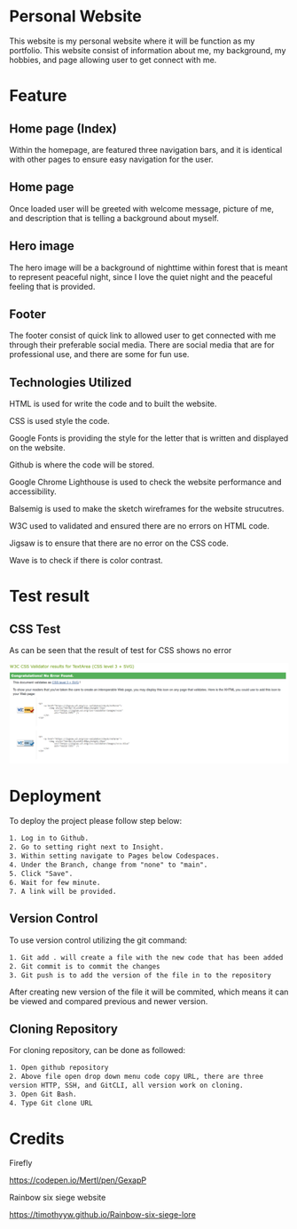 # Personal Website
This website is my personal website where it will be function as my portfolio. This website consist of information about me, my background, my hobbies, and page allowing user to get connect with me.

# Feature

## Home page (Index)

Within the homepage, are featured three navigation bars, and it is identical with other pages to ensure easy navigation for the user.

## Home page

Once loaded user will be greeted with welcome message, picture of me, and description that is telling a background about myself.

## Hero image

The hero image will be a background of nighttime within forest that is meant to represent peaceful night, since I love the quiet night and the peaceful feeling that is provided.

## Footer

The footer consist of quick link to allowed user to get connected with me through their preferable social media. There are social media that are for professional use, and there are some for fun use.

## Technologies Utilized

HTML is used for write the code and to built the website.

CSS is used style the code.

Google Fonts is providing the style for the letter that is written and displayed on the website.

Github is where the code will be stored.

Google Chrome Lighthouse is used to check the website performance and accessibility.

Balsemig is used to make the sketch wireframes for the website strucutres.

W3C used to validated and ensured there are no errors on HTML code.

Jigsaw is to ensure that there are no error on the CSS code.

Wave is to check if there is color contrast.

# Test result

## CSS Test

As can be seen that the result of test for CSS shows no error

![screenshot css testing](assets/images/testing/screenshot-for-css.png)

# Deployment

To deploy the project please follow step below:
    
    1. Log in to Github.
    2. Go to setting right next to Insight.
    3. Within setting navigate to Pages below Codespaces.
    4. Under the Branch, change from "none" to "main".
    5. Click "Save".
    6. Wait for few minute.
    7. A link will be provided.

## Version Control

To use version control utilizing the git command:

    1. Git add . will create a file with the new code that has been added
    2. Git commit is to commit the changes
    3. Git push is to add the version of the file in to the repository

After creating new version of the file it will be commited, which means it can be viewed and compared previous and newer version.

## Cloning Repository 

For cloning repository, can be done as followed:

    1. Open github repository
    2. Above file open drop down menu code copy URL, there are three version HTTP, SSH, and GitCLI, all version work on cloning.
    3. Open Git Bash.
    4. Type Git clone URL

# Credits

Firefly

https://codepen.io/Mertl/pen/GexapP

Rainbow six siege website

https://timothyyw.github.io/Rainbow-six-siege-lore